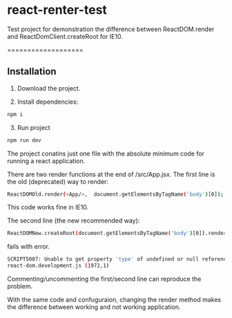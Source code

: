 # react-renter-test

Test project for demonstration the difference between ReactDOM.render and ReactDomClient.createRoot
for IE10.

===================
## Installation

1. Download the project.

2. Install dependencies:

```sh
npm i
```

3. Run project

```sh
npm run dev
```


The project conatins just one file with the absolute minimum code for running a react application.

There are two render functions at the end of /src/App.jsx. 
The first line is the old (deprecated) way to render:

```sh
ReactDOMOld.render(<App/>,	document.getElementsByTagName('body')[0]);
```
This code works fine in IE10.


The second line (the new recommended way):
```sh
ReactDOMNew.createRoot(document.getElementsByTagName('body')[0]).render(<App/>);
```
fails with error.

```sh
SCRIPT5007: Unable to get property 'type' of undefined or null reference
react-dom.development.js (1972,1)
```


Commenting/uncommenting the first/second line can reproduce the problem.

With the same code and confuguraion, changing the render method makes the difference between working and not working application.

